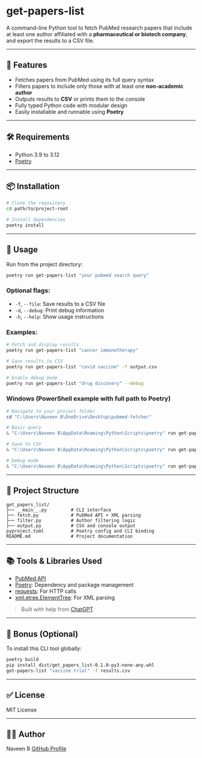 # get-papers-list

A command-line Python tool to fetch PubMed research papers that include at least one author affiliated with a **pharmaceutical or biotech company**, and export the results to a CSV file.

---

## 🚀 Features

* Fetches papers from PubMed using its full query syntax
* Filters papers to include only those with at least one **non-academic author**
* Outputs results to **CSV** or prints them to the console
* Fully typed Python code with modular design
* Easily installable and runnable using **Poetry**

---

## 🛠️ Requirements

* Python 3.9 to 3.12
* [Poetry](https://python-poetry.org/docs/#installation)

---

## 📦 Installation

```bash
# Clone the repository
cd path/to/project-root

# Install dependencies
poetry install
```

---

## 🧪 Usage

Run from the project directory:

```bash
poetry run get-papers-list "your pubmed search query"
```

### Optional flags:

* `-f`, `--file`: Save results to a CSV file
* `-d`, `--debug`: Print debug information
* `-h`, `--help`: Show usage instructions

### Examples:

```bash
# Fetch and display results
poetry run get-papers-list "cancer immunotherapy"

# Save results to CSV
poetry run get-papers-list "covid vaccine" -f output.csv

# Enable debug mode
poetry run get-papers-list "drug discovery" --debug
```

### Windows (PowerShell example with full path to Poetry)

```powershell
# Navigate to your project folder
cd "C:\Users\Naveen B\OneDrive\Desktop\pubmed-fetcher"

# Basic query
& "C:\Users\Naveen B\AppData\Roaming\Python\Scripts\poetry" run get-papers-list "cancer immunotherapy"

# Save to CSV
& "C:\Users\Naveen B\AppData\Roaming\Python\Scripts\poetry" run get-papers-list "cancer immunotherapy" -f results.csv

# Debug mode
& "C:\Users\Naveen B\AppData\Roaming\Python\Scripts\poetry" run get-papers-list "cancer immunotherapy" --debug

```

---

## 📁 Project Structure

```
get_papers_list/
├── __main__.py         # CLI interface
├── fetch.py            # PubMed API + XML parsing
├── filter.py           # Author filtering logic
├── output.py           # CSV and console output
pyproject.toml          # Poetry config and CLI binding
README.md               # Project documentation
```

---

## 📚 Tools & Libraries Used

* [PubMed API](https://www.ncbi.nlm.nih.gov/books/NBK25499/)
* [Poetry](https://python-poetry.org/): Dependency and package management
* [requests](https://pypi.org/project/requests/): For HTTP calls
* [xml.etree.ElementTree](https://docs.python.org/3/library/xml.etree.elementtree.html): For XML parsing

> Built with help from [ChatGPT](https://openai.com/chatgpt)

---

## 🧪 Bonus (Optional)

To install this CLI tool globally:

```bash
poetry build
pip install dist/get_papers_list-0.1.0-py3-none-any.whl
get-papers-list "vaccine trial" -f results.csv
```

---

## ✅ License

MIT License

---

## 🙋‍♂️ Author

Naveen B
[GitHub Profile](https://github.com/naveenbnk25/)
